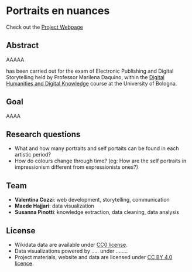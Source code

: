 # Portraits en nuances 
Check out the [Project Webpage](https://valentinacozzi.github.io/epds_project/)

## Abstract
AAAAA

has been carried out for the exam of Electronic Publishing and Digital Storytelling held by Professor Marilena Daquino, within the [Digital Humanities and Digital Knowledge](https://corsi.unibo.it/2cycle/DigitalHumanitiesKnowledge) course at the University of Bologna.

## Goal  
AAAA

## Research questions
* What and how many portraits and self portaits can be found in each artistic period? 
* How do colours change through time? (eg: How are the self portraits in impressionism different from expressionists ones?)

## Team
* __Valentina Cozzi__: web development, storytelling, communication 
* __Maede Hajjari__: data visualization
* __Susanna Pinotti__: knowledge extraction, data cleaning, data analysis 

## License 
* Wikidata data are available under [CC0 license](https://creativecommons.org/share-your-work/public-domain/cc0/).
* Data visualizations powered by ..... under ........
* Project materials, website and data are licensed under [CC BY 4.0 licence](https://creativecommons.org/licenses/by/4.0/).

